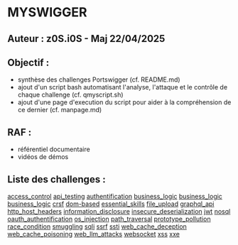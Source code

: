 # MYSWIGGER
## Auteur : z0S.i0S - Maj 22/04/2025

## Objectif : 
- synthèse des challenges Portswigger (cf. README.md)
- ajout d'un script bash automatisant l'analyse, l'attaque et le contrôle de chaque challenge (cf. qmyscript.sh)
- ajout d'une page d'execution du script pour aider à la compréhension de ce dernier (cf. manpage.md)

## RAF : 
- référentiel documentaire
- vidéos de démos

## Liste des challenges :

[access_control](./access_control/README.md)
[api_testing](./api_testing/README.md)
[authentification](./authentification/README.md)
[business_logic](./business_logic/README.md)
[business_logic](./business_logic/README.md)
[business_logic](./business_logic/README.md)
[crsf](./crsf/README.md)
[dom-based](./dom-based/README.md)
[essential_skills](./essential_skills/README.md)
[file_upload](./file_upload/README.md)
[graphql_api](./graphql_api/README.md)
[http_host_headers](./http_host_headers/README.md)
[information_disclosure](./information_disclosure/README.md)
[insecure_deserialization](./insecure_deserialization/README.md)
[jwt](./jwt/README.md)
[nosql](./nosql/README.md)
[oauth_authentification](./oauth_authentification/README.md)
[os_injection](./os_injection/README.md)
[path_traversal](./path_traversal/README.md)
[prototype_pollution](./prototype_pollution/README.md)
[race_condition](./race_condition/README.md)
[smuggling](./smuggling/README.md)
[sqli](./sqli/README.md)
[ssrf](./ssrf/README.md)
[ssti](./ssti/README.md)
[web_cache_deception](./web_cache_deception/README.md)
[web_cache_poisoning](./web_cache_poisoning/README.md)
[web_llm_attacks](./web_llm_attacks/README.md)
[websocket](./websocket/README.md)
[xss](./xss/README.md)
[xxe](./xxe/README.md)
